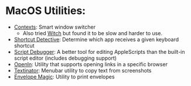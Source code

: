 # MacOS Utilities:

* [Contexts](https://contexts.co/): Smart window switcher
  * Also tried [Witch](https://manytricks.com/witch/) but found it to be slow and harder to use.
* [Shortcut Detective](https://www.irradiatedsoftware.com/labs/): Determine which app receives a given keyboard shortcut
* [Script Debugger](https://latenightsw.com/): A better tool for editing AppleScripts than the built-in script editor (includes debugging support)
* [OpenIn](https://loshadki.app/openin4/): Utility that supports opening links in a specific browser
* [Textinator](https://github.com/RhetTbull/textinator): Menubar utility to copy text from screenshots
* [Envelope Magic](https://www.envelopemagic.com/): Utility to print envelopes
